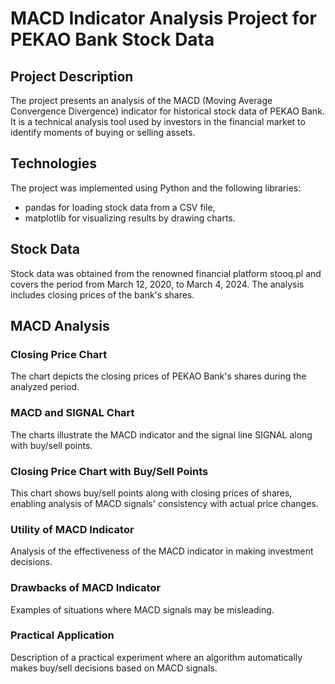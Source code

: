 # MACD Indicator Analysis Project for PEKAO Bank Stock Data

## Project Description
The project presents an analysis of the MACD (Moving Average Convergence Divergence) indicator for historical stock data of PEKAO Bank. It is a technical analysis tool used by investors in the financial market to identify moments of buying or selling assets.

## Technologies
The project was implemented using Python and the following libraries:
- pandas for loading stock data from a CSV file,
- matplotlib for visualizing results by drawing charts.

## Stock Data
Stock data was obtained from the renowned financial platform stooq.pl and covers the period from March 12, 2020, to March 4, 2024. The analysis includes closing prices of the bank's shares.

## MACD Analysis
### Closing Price Chart
The chart depicts the closing prices of PEKAO Bank's shares during the analyzed period.

### MACD and SIGNAL Chart
The charts illustrate the MACD indicator and the signal line SIGNAL along with buy/sell points.

### Closing Price Chart with Buy/Sell Points
This chart shows buy/sell points along with closing prices of shares, enabling analysis of MACD signals' consistency with actual price changes.

### Utility of MACD Indicator
Analysis of the effectiveness of the MACD indicator in making investment decisions.

### Drawbacks of MACD Indicator
Examples of situations where MACD signals may be misleading.

### Practical Application
Description of a practical experiment where an algorithm automatically makes buy/sell decisions based on MACD signals.


